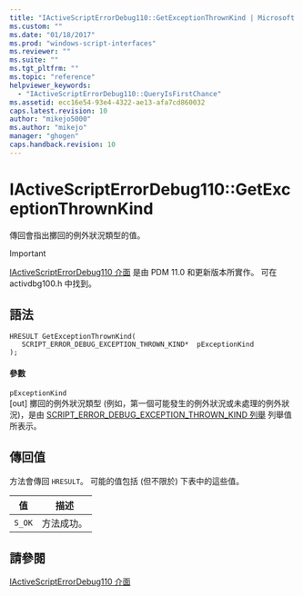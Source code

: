 ```yaml
---
title: "IActiveScriptErrorDebug110::GetExceptionThrownKind | Microsoft Docs"
ms.custom: ""
ms.date: "01/18/2017"
ms.prod: "windows-script-interfaces"
ms.reviewer: ""
ms.suite: ""
ms.tgt_pltfrm: ""
ms.topic: "reference"
helpviewer_keywords: 
  - "IActiveScriptErrorDebug110::QueryIsFirstChance"
ms.assetid: ecc16e54-93e4-4322-ae13-afa7cd860032
caps.latest.revision: 10
author: "mikejo5000"
ms.author: "mikejo"
manager: "ghogen"
caps.handback.revision: 10
---
```

# IActiveScriptErrorDebug110::GetExceptionThrownKind
傳回會指出擲回的例外狀況類型的值。  
  
> [!IMPORTANT]
>  [IActiveScriptErrorDebug110 介面](../../winscript/reference/iactivescripterrordebug110-interface.md) 是由 PDM 11.0 和更新版本所實作。  可在 activdbg100.h 中找到。  
  
## 語法  
  
```  
HRESULT GetExceptionThrownKind(  
   SCRIPT_ERROR_DEBUG_EXCEPTION_THROWN_KIND*  pExceptionKind  
);  
```  
  
#### 參數  
 `pExceptionKind`  
 \[out\] 擲回的例外狀況類型 \(例如，第一個可能發生的例外狀況或未處理的例外狀況\)，是由 [SCRIPT\_ERROR\_DEBUG\_EXCEPTION\_THROWN\_KIND 列舉](../../winscript/reference/script-error-debug-exception-thrown-kind-enumeration.md) 列舉值所表示。  
  
## 傳回值  
 方法會傳回 `HRESULT`。  可能的值包括 \(但不限於\) 下表中的這些值。  
  
|值|描述|  
|-------|--------|  
|`S_OK`|方法成功。|  
  
## 請參閱  
 [IActiveScriptErrorDebug110 介面](../../winscript/reference/iactivescripterrordebug110-interface.md)